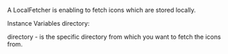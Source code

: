A LocalFetcher is enabling to fetch icons which are stored locally.

Instance Variables
	directory:		<Object>

directory
	- is the specific directory from which you want to fetch the icons from.